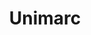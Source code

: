---
title: "Unimarc"
url: /punta-arenas/unimarc-avenida-presidente-pedro-aguirre-cerda/
shop: Supermarkt
---